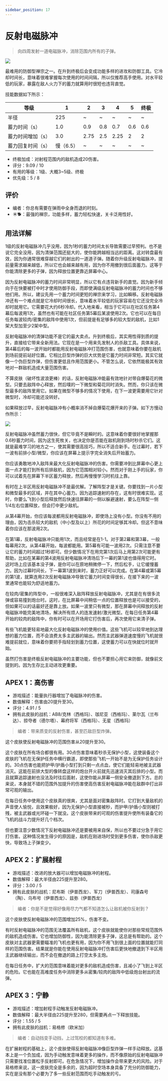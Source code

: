 ```yaml
---
sidebar_position: 17
---
```


# 反射电磁脉冲

> 向四周发射一道电磁脉冲，消除范围内所有的子弹。

<img src="/terms/remp.png" style={{zoom:1.25}}/>

最难用的防御型禅宗之一。在升到终极后会变成功能多样的进攻和防御工具。它冷却时间长，意味着很难掌握每次使用的时间间隔，所以仅推荐高手使用。对水平较低的玩家，暴露在敌人火力下的蓄力就算用时很短也违背直觉。

技能数据如下所示：

| 等级              | 1         | 2    | 3    | 4    | 5    | 终极 |
| ----------------- | --------- | ---- | ---- | ---- | ---- | ---- |
| 半径              | 225       | ~    | ~    | ~    | ~    | ~    |
| 蓄力时间（s）     | 1.0       | 0.9  | 0.8  | 0.7  | 0.6  | 0.6  |
| 蓄力时间增加（s） | 3.0       | 2.75 | 2.5  | 2.25 | 2    | 2    |
| 蓄力回复时间（s） | 慢（6.5） | ~    | ~    | ~    | ~    | ~    |

- 终极加成：对射程范围内的敌机造成20伤害。
- 评分：9.09 / 10
- 有用的等级：1级、大概3~5级、终极
- 优先级：5 / 8

## 评价

- 编者：你总有需要在弹雨中全身而退的时刻。
- ☀🐕：最强的禅宗，功能多样，蓄力轻松快速，关卡泛用性好。

## 用法详解

1级的反射电磁脉冲几乎没用，因为1秒的蓄力时间太长导致需要过早预判。也不是说它完全没用，因为清弹范围还挺大的，使你能跨越相当远的距离。这对转盘最有效，因为你通常很难穿越它们的射出的一道道子弹。随着你升级反射电磁脉冲，提前量需求越来越低，所以它也会越来越有用，因为你不用撤到很后面蓄力。这等于你能清除更多的子弹，因为释放位置更靠近屏幕中心。

因为反射电磁脉冲的蓄力时间非常明显，所以它有点违背新手的直觉。因为新手倾向于在快要被打中时才使用防御手段，而即使满级反射电磁脉冲的蓄力时间也不够他们用。所以，建议先用一个蓄力时间更短的禅宗来学习，比如瞬移。反射电磁脉冲还有一个难点就是它冷却时间很长，意味着水平较低的玩家容易在它还没完全冷却时就用它。它需要花大约6秒冷却。代入地来看，相当于它可以在社区任务第4幕后每波用1次，虽然也有可能在社区任务第5幕后某波使用2次。它也可以在每日任务每波较肉/密集的敌阵中使用1次，但前提是有足够多的较大型的敌机，比如1架大型加至少2架中型。

反射电磁脉冲的清弹功能不是它的最大卖点。升到终极后，其实用性得到质的提升，直接给它带来全新用法。它现在是一个用来先发制人的杀敌工具。具体来说，第4幕后的每一波开始时都能用反射电磁脉冲打范围伤害，也就意味着你要在敌机到场前提前站好位置。它相比巨型炸弹的巨大优势是它蓄力时间非常短。其实它就像一个伪巨型炸弹，但伤害更低且作用范围更小。不管怎么说，它依然能极其有效地对一群敌机造成大量范围伤害。

不算皮肤（破坏性波浪更棒）的话，反射电磁脉冲能最有效地针对带自爆菊花的微型。只要去敌阵中心释放，然后噗的一下微型和菊花同时消失。然而，你只该在微型最多的敌阵里用它。如果在微型不够多的情况下使用，在下一波更需要用它针对微型时，冷却可能还没转好。

如果释放过早，反射电磁脉冲有小概率消不掉自爆菊花爆开来的子弹。如下方慢动作所示：

<img src="/Cookbook/earlyremp.gif" style={{zoom:1}}/>

反射电磁脉冲虽然蓄力很快，但它毕竟不是瞬时的。这意味着你要很好地掌握那0.6秒蓄力时间，因为这生死攸关，也决定你是否能在敌机刚到场时秒杀它们。这就是最难学习的地方之一，使其需要很高技巧，所以不适合新手。在过幕时，若下一波有前排小型/微型，你应该在屏幕上提示字完全消失后开始蓄力。

你应该勇敢地冲入敌阵来最大化反射电磁脉冲的伤害。你需要冲到比屏幕中心更上面一点才能打到所有后排敌机，因为它范围相对较小。然而对于刚上手的玩家，你可以试着先在屏幕下半区蓄力释放，然后再慢慢学习时机往上靠。

有时在上半区用反射电磁脉冲不是最优解。了解阵型才是关键。你要找到一片小型和微型最多的区域，并在其中心蓄力。因为追踪速射的存在，这有时很难实现。这时，你要么飞到小型后释放然后快速往屏幕的一侧以躲避速射，要么在阵型一侧1/4左右位置释放，但会打中更少敌机。

从第4幕开始，你应该每波都用反射电磁脉冲，即使场上没有小型。你没有不用的理由，因为击杀较大的敌机（中小型及以上）所花的时间足够其冷却。但这不意味着你应该在那波用2次。

在第1幕，反射电磁脉冲只能用1次，而且经常是在1-1。对于第2幕和第3幕，一般每幕用2次。从第4幕开始，每波都能用。第5幕有可能一波用2次。只需注意不要让它的蓄力时间超过1秒即可。但少数情况下在用完第1次后马上用第2次可能更有帮助，比如在某幕的第4波用反射电磁脉冲清场后下一幕的第1波也值得用它时。这时场上应该基本没子弹，是你可以在原地稍微停一下，然后松手，让它缓慢蓄力。因为过幕时间长，下一幕第1波到来时，蓄力正好可以完成。在第4幕或第5幕的第1波，就算连用2次反射电磁脉冲导致它蓄力时间变得很长，在接下来的一波里通常也能较为舒适地蓄力。

在较肉/密集的阵型中，一般很难深入敌阵释放反射电磁脉冲，尤其是在有很多流弹或容易撞到炮台时。这时，在比屏幕中间稍低一点的位置释放也是可以接受的，但如果可以的话最好还是靠上放。如果一波里只有微型，那在屏幕中间释放的反射电磁脉冲能完美地清场，解决所有烦人的连发速射/激光微型。在每日任务第4幕开始的较肉的敌阵中，你有时可以在开场用它打伤害后，再次使用它来清子弹。

有些飞机能更轻易地最大化反射电磁脉冲的使用价值。这些飞机可以较早地到达理想的蓄力位置，而不会浪费太多主武器的输出。然而主武器弹道速度慢的飞机就很难提前就位，意味着你要把手指轻划到蓄力位置，这使蓄力可以在快就位时就开始。

虽然打伤害是终极反射电磁脉冲的主要功能，但也不要担心用它来防御，就像前文提到的。因为生存比主动进攻更重要。


## APEX 1：高伤害

- 游戏描述：能量执行器增加了电磁脉冲的伤害。
- 数值解释：伤害由20提升至30。
- 评分：4.91 / 5
- 拥有此皮肤的战机：AB8/克林（西格玛）、珈尼亚（西格玛）、莱尔瓦（兰布达）、掠夺者（德尔塔）、幕府将军（西格玛）、无星（西格玛）

> 编者：带来质变的反射伤害，甚至匹敌巨型炸弹。

这个皮肤使反射电磁脉冲的范围伤害从20提升至30。

这个皮肤在所有场合都很有用。30点伤害意味着秒杀无保护小型，这使装备这个皮肤的飞机在无保护任务中横行霸道，即使那些飞机一开始不是为无保护任务设计的。30点伤害也能把护甲/护盾小型打到只剩一点点血，使它们能轻易地被主武器消灭。这能在前排大型的像转盘这样的炮台开火前就先迅速消灭其后排的小型。而且就算追踪速射也没法及时往后面射，这使你能从屏幕一侧安全撤退到下方。总的来说，本身就不错的范围外加提升的伤害使高伤害反射电磁脉冲能在敌群中打出非常可观的输出。

在每日任务中使用这个皮肤真的很爽，尤其是面对密集敌阵时。它打到大量敌机的声音使人愉悦，且效果极好，因为无保护小型直接被秒，而护甲/护盾小型则被打残，被主武器或光环碰一下就没。这个皮肤带来的可观的伤害提升使所有装备它的飞机的战斗力提升好几个档次。

但也要注意少数情况下反射电磁脉冲还是要被用来自保，所以也不要过分急于用它打伤害。这种情况发生得少的原因是，敌机在刚进场时受到更多伤害，使你杀敌更快，导致场上子弹变少。

## APEX 2：扩展射程

- 游戏描述：改进的放大器可以增加电磁脉冲的射程。
- 数值解释：最大半径由225提升至280。
- 评分：3.00 / 5
- 拥有此皮肤的战机：尼布斯（伊普西龙）、军刀（伊普西龙）、司康森号（陶）、乌布号（伊普西龙）、兹弥（伊普西龙）

> 编者：你是不是觉得好像用尽力气都不知道怎么让敌机被你反射到？

这个皮肤使反射电磁脉冲的范围增加25%，伤害不变。

有时反射电磁脉冲的范围无法覆盖所有敌机，这个皮肤就能使你对那些常规范围外的敌机造成伤害。它也增加防御性，因为能清除更多子弹，这总是有帮助的。这个皮肤对主武器更需要瞄准的飞机也更有用，因为你不用飞到很上面的位置就能打同样的范围伤害。结果就是你能在使用反射电磁脉冲打伤害后更快地撤退到下半区用主武器继续输出，而不会在撤退的路上打空太多主炮。

在每日任务中，扩大的范围意味着能对更多的敌机造成伤害，且减小了飞到上半区的危险。它也能在高难度任务中消除更多从密集/较肉的敌阵中低级炮台射出的流弹。

## APEX 3：宁静

- 游戏描述：增加射程手动触发反射电磁脉冲。
- 数值解释：最大半径由225提升至280，但需要再点一下释放技能。
- 评分：1.55 / 5
- 拥有此皮肤的战机：易格修（欧米加）

> 编者：自动挡变手动挡，上过驾校的都知道有多难。

在扩展射程的基础上，这个皮肤使得反射电磁脉冲像巨型炸弹一样手动释放。这基本上是一个负加成，因为手动触发意味着更多的操作，而不像原始的反射电磁脉冲只需要找准位置松手反射即可。在危急情况下，增加操作会带来更大的风险。对于易格修来说，这一皮肤完全是多余的，因为超时空场本身具备了充分的防御能力，实在是没有那个必要为了多一些反射范围而吃手动触发的亏。